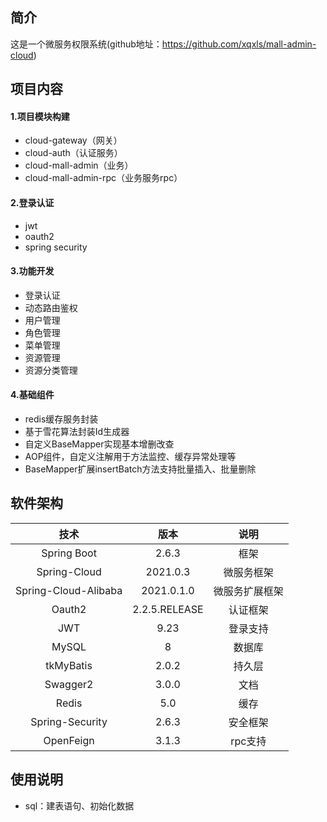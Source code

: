 ## 简介
这是一个微服务权限系统(github地址：https://github.com/xqxls/mall-admin-cloud)

## 项目内容

#### 1.项目模块构建

- cloud-gateway（网关）
- cloud-auth（认证服务）
- cloud-mall-admin（业务）
- cloud-mall-admin-rpc（业务服务rpc）

#### 2.登录认证

- jwt
- oauth2
- spring security

#### 3.功能开发

- 登录认证
- 动态路由鉴权
- 用户管理
- 角色管理
- 菜单管理
- 资源管理
- 资源分类管理

#### 4.基础组件

- redis缓存服务封装
- 基于雪花算法封装Id生成器
- 自定义BaseMapper实现基本增删改查
- AOP组件，自定义注解用于方法监控、缓存异常处理等
- BaseMapper扩展insertBatch方法支持批量插入、批量删除

## 软件架构

|         技术         |     版本      |      说明      |
| :------------------: | :-----------: | :------------: |
|     Spring Boot      |     2.6.3     |      框架      |
|     Spring-Cloud     |   2021.0.3    |   微服务框架   |
| Spring-Cloud-Alibaba |  2021.0.1.0   | 微服务扩展框架 |
|        Oauth2        | 2.2.5.RELEASE |    认证框架    |
|         JWT          |     9.23      |    登录支持    |
|        MySQL         |       8       |     数据库     |
|      tkMyBatis       |     2.0.2     |     持久层     |
|       Swagger2       |     3.0.0     |      文档      |
|        Redis         |      5.0      |      缓存      |
|   Spring-Security    |     2.6.3     |    安全框架    |
|      OpenFeign       |     3.1.3     |    rpc支持     |



## 使用说明

- sql：建表语句、初始化数据


